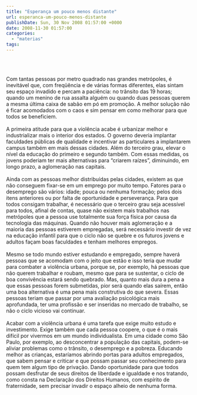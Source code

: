 ```yaml
---
title: "Esperança um pouco menos distante"
url: esperanca-um-pouco-menos-distante
publishDate: Sun, 30 Nov 2008 01:57:00 +0000
date: 2008-11-30 01:57:00
categories: 
  - "materias"
tags: 
---
```

<a href="http://1.bp.blogspot.com/_BzqI_RDZ6O4/ScBHZrjU4xI/AAAAAAAAAPU/kQFcXGSocGM/s1600-h/EC2042-001.jpg"><img src="http://1.bp.blogspot.com/_BzqI_RDZ6O4/ScBHZrjU4xI/AAAAAAAAAPU/kQFcXGSocGM/s320/EC2042-001.jpg" border="0" alt=""></a><span><span><br></span></span><div><span><span><br></span></span></div><div><span><span>Com tantas pessoas por metro quadrado nas grandes metrópoles, é inevitável que, com freqüência e de várias formas diferentes, elas sintam seu espaço invadido e percam a paciência: no trânsito das 19 horas; quando um menino de rua assalta alguém ou quando duas pessoas querem a mesma última caixa de sabão em pó em promoção. A melhor solução não é ficar acomodados com o caos e sim pensar em como melhorar para que todos se beneficiem.</span></span></div><div><span><span><br></span></span></div><div><span><span>A primeira atitude para que a violência acabe é urbanizar melhor e industrializar mais o interior dos estados. O governo deveria implantar faculdades públicas de qualidade e incentivar as particulares a implantarem campus também em mais dessas cidades. Além do terceiro grau, elevar o nível da educação do primeiro e segundo também.  Com essas medidas, os jovens poderiam ter mais alternativas para “criarem raízes”, diminuindo, em longo prazo, a aglomeração nas capitais.</span></span></div><div><span><span><br></span></span></div><div><span><span>           Ainda com as pessoas melhor distribuídas pelas cidades, existem as que não conseguem fixar-se em um emprego por muito tempo. Fatores para o desemprego são vários: idade; pouca ou nenhuma formação; pelos dois itens anteriores ou por falta de oportunidade e perseverança. Para que todos consigam trabalhar, é necessário que o terceiro grau seja acessível para todos, afinal de contas, quase não existem mais trabalhos nas metrópoles que a pessoa use totalmente sua força física por causa da tecnologia das máquinas. Quando não houver mais aglomeração e a maioria das pessoas estiverem empregadas, será necessário investir de vez na educação infantil para que o ciclo não se quebre e os futuros jovens e adultos façam boas faculdades e tenham melhores empregos.</span></span></div><div><span><span><br></span></span></div><div><span><span>Mesmo se todo mundo estiver estudando e empregado, sempre haverá pessoas que se acomodam com o jeito que estão e isso teria que mudar para combater a violência urbana, porque se, por exemplo, há pessoas que não querem trabalhar e roubam, mesmo que para se sustentar, o ciclo de boa convivência estará sendo quebrado. Mas, quanto mais dura a pena a que essas pessoas forem submetidas, pior será quando elas saírem, então uma boa alternativa é uma pena mais construtiva do que severa. Essas pessoas teriam que passar por uma avaliação psicológica mais aprofundada, ter uma profissão e ser inseridas no mercado de trabalho, se não o ciclo vicioso vai continuar.</span></span></div><div><span><span><br></span></span></div><div><span><span>Acabar com a violência urbana é uma tarefa que exige muito estudo e investimento. Exige também que cada pessoa coopere, o que é o mais difícil por vivermos em um mundo individualista. Em uma cidade como São Paulo, por exemplo, ao desconcentrar a população das capitais, podem-se aliviar problemas como o trânsito, o desemprego e a pobreza. Educando melhor as crianças, estaríamos abrindo portas para adultos empregados, que sabem pensar e criticar e que possam passar seu conhecimento para quem tem algum tipo de privação. Dando oportunidade para que todos possam desfrutar de seus direitos de liberdade e igualdade e nos tratando, como consta na Declaração dos Direitos Humanos, com espírito de fraternidade, sem precisar invadir o espaço alheio de nenhuma forma.</span></span></div><div><br></div>
